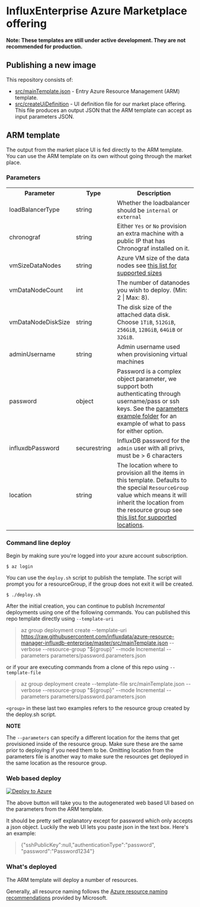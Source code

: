# InfluxEnterprise Azure Marketplace offering

__Note: These templates are still under active development. They are not recommended for production.__

## Publishing a new image

This repository consists of:

* [src/mainTemplate.json](src/mainTemplate.json) - Entry Azure Resource Management (ARM) template.
* [src/createUiDefinition](src/createUiDefinition.json) - UI definition file for our market place offering. This file produces an output JSON that the ARM template can accept as input parameters JSON.


## ARM template

The output from the market place UI is fed directly to the ARM template. You can use the ARM template on its own without going through the market place.

### Parameters

<table>
  <tr><th>Parameter</td><th>Type</th><th>Description</th></tr>
  <tr><td>loadBalancerType</td><td>string</td>
    <td>Whether the loadbalancer should be <code>internal</code> or <code>external</code>
    </td></tr>
  <tr><td>chronograf</td><td>string</td>
    <td>Either <code>Yes</code> or <code>No</code> provision an extra machine with a public IP that
    has Chronograf installed on it.
    </td></tr>

  <tr><td>vmSizeDataNodes</td><td>string</td>
    <td>Azure VM size of the data nodes see <a href="https://github.com/influxdata/azure-resource-manager-influxdb-enterprise/blob/master/src/mainTemplate.json#L69">this list for supported sizes</a>
    </td></tr>

  <tr><td>vmDataNodeCount</td><td>int</td>
    <td>The number of datanodes you wish to deploy. (Min: 2 | Max: 8).
    </td></tr>

  <tr><td>vmDataNodeDiskSize</td><td>string</td>
    <td>The disk size of the attached data disk. Choose <code>1TiB</code>, <code>512GiB</code>, <code>256GiB</code>, <code>128GiB</code>, <code>64GiB</code> or <code>32GiB</code>.
    </td>

  <tr><td>adminUsername</td><td>string</td>
    <td>Admin username used when provisioning virtual machines
    </td></tr>

  <tr><td>password</td><td>object</td>
    <td>Password is a complex object parameter, we support both authenticating through username/pass or ssh keys. See the <a href="https://github.com/influxdata/azure-resource-manager-influxdb-enterprise/tree/master/parameters"> parameters example folder</a> for an example of what to pass for either option.
    </td></tr>

  <tr><td>influxdbPassword</td><td>securestring</td>
    <td>InfluxDB password for the <code>admin</code> user with all privs, must be &gt; 6 characters
    </td></tr>

  <tr><td>location</td><td>string</td>
    <td>The location where to provision all the items in this template. Defaults to the special <code>ResourceGroup</code> value which means it will inherit the location
    from the resource group see <a href="https://github.com/influxdata/azure-resource-manager-influxdb-enterprise/blob/master/src/mainTemplate.json#L197">this list for supported locations</a>.
    </td></tr>

</table>

### Command line deploy

Begin by making sure you're logged into your azure account subscription.

```shell
$ az login
```

You can use the `deploy.sh` script to publish the template. The script will prompt you for a resourceGroup, if the group
does not exit it will be created.

```shell
$ ./deploy.sh
```

After the initial creation, you can continue to publish *Incremental* deployments using one of the following commands.
You can published this repo template directly using `--template-uri`

> az group deployment create --template-uri https://raw.githubusercontent.com/influxdata/azure-resource-manager-influxdb-enterprise/master/src/mainTemplate.json --verbose --resource-group "${group}" --mode Incremental --parameters parameters/password.parameters.json

or if your are executing commands from a clone of this repo using `--template-file`

> az group deployment create --template-file src/mainTemplate.json --verbose --resource-group "${group}" --mode Incremental --parameters parameters/password.parameters.json

`<group>` in these last two examples refers to the resource group created by the deploy.sh script.

**NOTE**

The `--parameters` can specify a different location for the items that get provisioned inside of the resource group. Make sure these are the same prior to deploying if you need them to be. Omitting location from the parameters file is another way to make sure the resources get deployed in the same location as the resource group.

### Web based deploy

<a href="https://portal.azure.com/#create/Microsoft.Template/uri/https%3A%2F%2Fraw.githubusercontent.com%2Finfluxdata%2Fazure-resource-manager-influxdb-enterprise%2Fmaster%2Fsrc%2FmainTemplate.json" target="_blank">
   <img alt="Deploy to Azure" src="http://azuredeploy.net/deploybutton.png"/>
</a>

The above button will take you to the autogenerated web based UI based on the parameters from the ARM template.

It should be pretty self explanatory except for password which only accepts a json object. Luckily the web UI lets you paste json in the text box. Here's an example:

> {"sshPublicKey":null,"authenticationType":"password", "password":"Password1234"}

### What's deployed

The ARM template will deploy a number of resources.

Generally, all resource naming follows the [Azure resource naming recommendations](https://docs.microsoft.com/en-us/azure/cloud-adoption-framework/ready/azure-best-practices/naming-and-tagging) provided by Microsoft.
